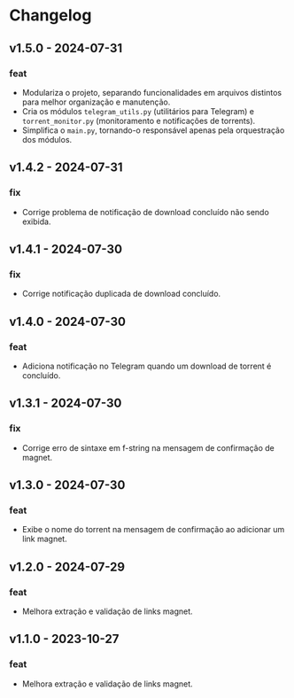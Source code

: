 # Changelog

## v1.5.0 - 2024-07-31

### feat

- Modulariza o projeto, separando funcionalidades em arquivos distintos para melhor organização e manutenção.
- Cria os módulos `telegram_utils.py` (utilitários para Telegram) e `torrent_monitor.py` (monitoramento e notificações de torrents).
- Simplifica o `main.py`, tornando-o responsável apenas pela orquestração dos módulos.

## v1.4.2 - 2024-07-31

### fix

- Corrige problema de notificação de download concluído não sendo exibida.

## v1.4.1 - 2024-07-30

### fix

- Corrige notificação duplicada de download concluído.

## v1.4.0 - 2024-07-30

### feat

- Adiciona notificação no Telegram quando um download de torrent é concluído.

## v1.3.1 - 2024-07-30

### fix

- Corrige erro de sintaxe em f-string na mensagem de confirmação de magnet.

## v1.3.0 - 2024-07-30

### feat

- Exibe o nome do torrent na mensagem de confirmação ao adicionar um link magnet.

## v1.2.0 - 2024-07-29

### feat

- Melhora extração e validação de links magnet.

## v1.1.0 - 2023-10-27

### feat

- Melhora extração e validação de links magnet.